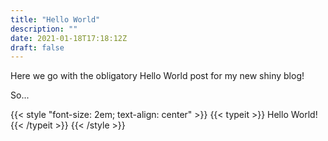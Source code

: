 ```yaml
---
title: "Hello World"
description: ""
date: 2021-01-18T17:18:12Z
draft: false
---
```


Here we go with the obligatory Hello World post for my new shiny blog!

So...

{{< style "font-size: 2em; text-align: center" >}}
{{< typeit >}}
Hello World!
{{< /typeit >}}
{{< /style >}}